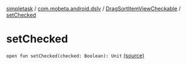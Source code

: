 [simpletask](../../index.md) / [com.mobeta.android.dslv](../index.md) / [DragSortItemViewCheckable](index.md) / [setChecked](.)

# setChecked

`open fun setChecked(checked: Boolean): Unit` [(source)](https://github.com/mpcjanssen/simpletask-android/blob/master/src/main/java/com/mobeta/android/dslv/DragSortItemViewCheckable.java#L35)